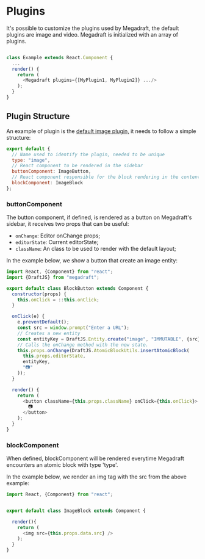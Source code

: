 # Plugins

It's possible to customize the plugins used by Megadraft, the default plugins
are image and video. Megadraft is initialized with an array of plugins.

```js

class Example extends React.Component {
  ...
  render() {
    return (
      <Megadraft plugins={[MyPlugin1, MyPlugin2]} .../>
    );
  }
}

```

## Plugin Structure

An example of plugin is the [default image plugin,](https://github.com/globocom/megadraft/tree/master/src/plugins/image)
it needs to follow a simple structure:

```js
export default {
  // Name used to identify the plugin, needed to be unique
  type: "image",
  // React component to be rendered in the sidebar
  buttonComponent: ImageButton,
  // React component responsible for the block rendering in the content
  blockComponent: ImageBlock
};
```

### buttonComponent

The button component, if defined, is rendered as a button on Megadraft's
sidebar, it receives two props that can be useful:

- `onChange`: Editor onChange props;
- `editorState`: Current editorState;
- `className`: An class to be used to render with the default layout;

In the example below, we show a button that create an image entity:

```js
import React, {Component} from "react";
import {DraftJS} from "megadraft";

export default class BlockButton extends Component {
  constructor(props) {
    this.onClick = ::this.onClick;
  }

  onClick(e) {
    e.preventDefault();
    const src = window.prompt("Enter a URL");
    // Creates a new entity
    const entityKey = DraftJS.Entity.create("image", "IMMUTABLE", {src});
    // Calls the onChange method with the new state.
    this.props.onChange(DraftJS.AtomicBlockUtils.insertAtomicBlock(
      this.props.editorState,
      entityKey,
      "📷"
    ));
  }

  render() {
    return (
      <button className={this.props.className} onClick={this.onClick}>
        📷
      </button>
    );
  }
}
```

### blockComponent

When defined, blockComponent will be rendered everytime Megadraft encounters
an atomic block with type 'type'.

In the example below, we render an img tag with the src from the above example:

```js
import React, {Component} from "react";


export default class ImageBlock extends Component {

  render(){
    return (
      <img src={this.props.data.src} />
    );
  }
}

```
